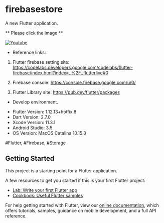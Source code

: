 # firebasestore

A new Flutter application.

** Please click the Image **

[![Youtube](https://img.youtube.com/vi/kDrLaajtxLc/0.jpg)](https://youtu.be/kDrLaajtxLc)

* Reference links:

1. Flutter firebase setting site: https://codelabs.developers.google.com/codelabs/flutter-firebase/index.html?index=..%2F..flutterlive#0

2. Firebase console:
https://console.firebase.google.com/u/0/

3. Flutter Library site: https://pub.dev/flutter/packages

* Develop environment.

- Flutter Version: 1.12.13+hotfix.8
- Dart Version: 2.7.0
- Xcode Version: 11.3.1
- Android Studio: 3.5
- OS Version: MacOS Catalina 10.15.3

#Flutter, #Firebase, #Storage

## Getting Started

This project is a starting point for a Flutter application.

A few resources to get you started if this is your first Flutter project:

- [Lab: Write your first Flutter app](https://flutter.dev/docs/get-started/codelab)
- [Cookbook: Useful Flutter samples](https://flutter.dev/docs/cookbook)

For help getting started with Flutter, view our
[online documentation](https://flutter.dev/docs), which offers tutorials,
samples, guidance on mobile development, and a full API reference.
